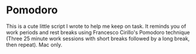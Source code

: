 # Pomodoro
This is a cute little script I wrote to help me keep on task. It reminds you of work periods and rest breaks using Francesco Cirillo's Pomodoro technique (Three 25 minute work sessions with short breaks followed by a long break, then repeat). Mac only.
